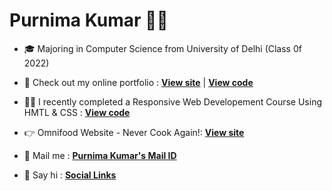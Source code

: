 # Purnima Kumar 👩‍💻

- 🎓 Majoring in Computer Science from University of Delhi (Class 0f 2022)

- 🚀 Check out my online portfolio :  [**View site**](https://purnimakumarr.github.io) | [**View code**](https://github.com/purnimakumarr/purnimakumarr.github.io)

- 👩‍💻 I recently completed a Responsive Web Developement Course Using HMTL & CSS : [**View code**](https://github.com/purnimakumarr/html-css-course)

- 👉 Omnifood Website - Never Cook Again!: [**View site**](https://omnifood-purnima.netlify.app)

- 💌 Mail me : [**Purnima Kumar's Mail ID**](mailto:purnimakumar2021@gmail.com)

- 🔗 Say hi : [**Social Links**](https://linktr.ee/purnimakumar)
